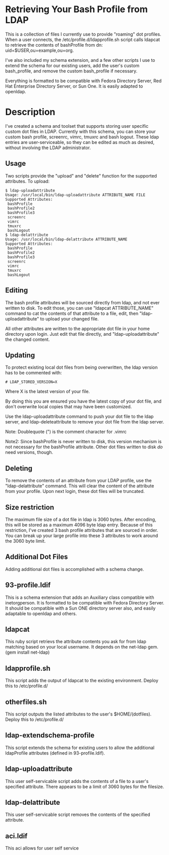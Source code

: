 # Retrieving Your Bash Profile from LDAP

This is a collection of files I currently use to provide "roaming" dot profiles.  When a user connects, the /etc/profile.d/ldapprofile.sh script calls ldapcat to retrieve the contents of bashProfile from dn: uid=$USER,ou=example,ou=org.

I've also included my schema extension, and a few other scripts I use to extend the schema for our existing users, add the user's custom bash_profile, and remove the custom bash_profile if necessary.

Everything is formatted to be compatible with Fedora Directory Server, Red Hat Enterprise Directory Server, or Sun One.  It is easily adapted to openldap.

Description
===========
I've created a schema and toolset that supports storing user specific custom dot files in LDAP.  Currently with this schema, you can store your custom bash profile, screenrc, vimrc, tmuxrc and bash logout.  These ldap entries are user-serviceable, so they can be edited as much as desired, without involving the LDAP administrator.  

Usage
-----
Two scripts provide the "upload" and "delete" function for the supported attributes.  To upload:

    $ ldap-uploadattribute 
    Usage: /usr/local/bin/ldap-uploadattribute ATTRIBUTE_NAME FILE
    Supported Attributes:
     bashProfile
     bashProfile2
     bashProfile3
     screenrc
     vimrc
     tmuxrc
     bashLogout
    $ ldap-delattribute 
    Usage: /usr/local/bin/ldap-delattribute ATTRIBUTE_NAME
    Supported Attributes:
     bashProfile
     bashProfile2
     bashProfile3
     screenrc
     vimrc
     tmuxrc
     bashLogout

Editing
-------
The bash profile attributes will be sourced directly from ldap, and not ever written to disk.  To edit those, you can use "ldapcat ATTRIBUTE_NAME" command to cat the contents of that attribute to a file, edit, then "ldap-uploadattribute" to upload your changed file.

All other attributes are written to the appropriate dot file in your home directory upon login. Just edit that file directly, and "ldap-uploadattribute" the changed content.

Updating
--------
To protect existing local dot files from being overwritten,
the ldap version has to be commented with:

    # LDAP_STORED_VERSION=X

Where X is the latest version of your file.

By doing this you are ensured you have the latest copy of 
your dot file, and don't overwrite local copies that
may have been customized.

Use the ldap-uploadattribute command to push your 
dot file to the ldap server, and ldap-deleteattribute to 
remove your dot file from the ldap server.

Note: Doublequote (") is the comment character for .vimrc

Note2: Since bashProfile is never written to disk, this version mechanism is not necessary for the bashProfile attribute.  Other dot files written to disk *do* need versions, though.

Deleting
--------
To remove the contents of an attribute from your LDAP profile, use the "ldap-delattribute" command. This will clear the content of the attribute from your profile.  Upon next login, these dot files will be truncated.

Size restriction
----------------
The maximum file size of a dot file in ldap is 3060 bytes.  After encoding, this will be stored as a maximum 4096 byte ldap entry.  Because of this restriction, I've created 3 bash profile attributes that are sourced in order. You can break up your large profile into these 3 attributes to work around the 3060 byte limit.

Additional Dot Files
--------------------
Adding additional dot files is accomplished with a schema change. 

93-profile.ldif
---------------
This is a schema extension that adds an Auxiliary class compatible with inetorgperson. It is formatted to be compatible with Fedora Directory Server. It should be compatible with a Sun ONE directory server also, and easily adaptable to openldap and others.  

ldapcat
--------------
This ruby script retrievs the attribute contents you ask for from ldap matching based on your local username. It depends on the net-ldap gem. (gem install net-ldap)

ldapprofile.sh
--------------
This script adds the output of ldapcat to the existing environment.  Deploy this to /etc/profile.d/

otherfiles.sh
--------------
This script outputs the listed attributes to the user's $HOME/(dotfiles).  Deploy this to /etc/profile.d/

ldap-extendschema-profile
------------------
This script extends the schema for existing users to allow the additional ldapProfile attributes (defined in 93-profile.ldif).

ldap-uploadattribute
---------------
This user self-servicable script adds the contents of a file to a user's specified attribute. There appears to be a limit of 3060 bytes for the filesize.

ldap-delattribute
---------------
This user self-servicable script removes the contents of the specified attribute.

aci.ldif
--------
This aci allows for user self service

